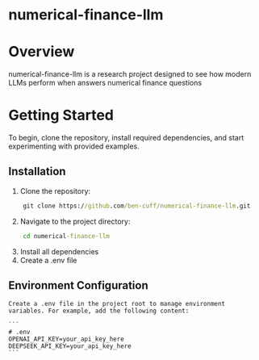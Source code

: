 # numerical-finance-llm

# Overview
numerical-finance-llm is a research project designed to see how modern LLMs perform when answers numerical finance questions

# Getting Started
To begin, clone the repository, install required dependencies, and start experimenting with provided examples.

## Installation
1. Clone the repository:
```cmd
    git clone https://github.com/ben-cuff/numerical-finance-llm.git
```
2. Navigate to the project directory:
```cmd
    cd numerical-finance-llm
```
3. Install all dependencies
4. Create a .env file

## Environment Configuration
    Create a .env file in the project root to manage environment variables. For example, add the following content:

    ```
    # .env
    OPENAI_API_KEY=your_api_key_here
    DEEPSEEK_API_KEY=your_api_key_here
    ```